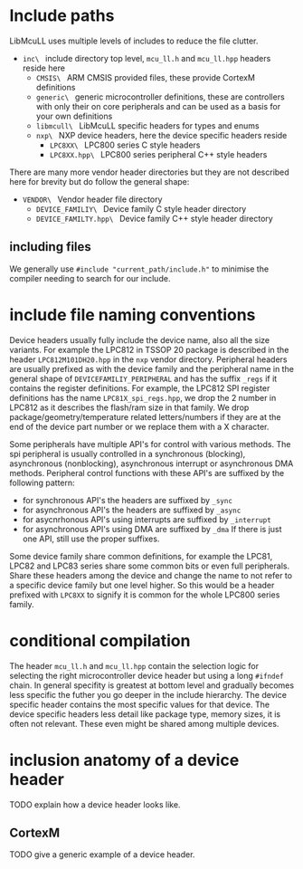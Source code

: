 # Include paths
LibMcuLL uses multiple levels of includes to reduce the file clutter.
* ```inc\ ``` include directory top level, ```mcu_ll.h``` and ```mcu_ll.hpp``` headers reside here
  * ```CMSIS\ ``` ARM CMSIS provided files, these provide CortexM definitions
  * ```generic\ ``` generic microcontroller definitions, these are controllers with only their on core peripherals and can be used as a basis for your own definitions
  * ```libmcull\ ``` LibMcuLL specific headers for types and enums
  * ```nxp\ ``` NXP device headers, here the device specific headers reside
    * ```LPC8XX\ ``` LPC800 series C style headers
    * ```LPC8XX.hpp\ ``` LPC800 series peripheral C++ style headers

There are many more vendor header directories but they are not described here for brevity but do follow the general shape:
* ```VENDOR\ ``` Vendor header file directory
  * ```DEVICE_FAMILIY\ ``` Device family C style header directory
  * ```DEVICE_FAMILTY.hpp\ ``` Device family C++ style header directory

## including files
We generally use ```#include "current_path/include.h"``` to minimise the compiler needing to search for our include.
# include file naming conventions
Device headers usually fully include the device name, also all the size variants. For example the LPC812 in TSSOP 20 package is described in the header ```LPC812M101DH20.hpp``` in the ```nxp``` vendor directory.
Peripheral headers are usually prefixed as with the device family and the peripheral name in the general shape of ```DEVICEFAMILIY_PERIPHERAL``` and has the suffix ```_regs``` if it contains the register definitions. For example, the LPC812 SPI register definitions has the name ```LPC81X_spi_regs.hpp```, we drop the 2 number in LPC812 as it describes the flash/ram size in that family. 
We drop package/geometry/temperature related letters/numbers if they are at the end of the device part number or we replace them with a X character.

Some peripherals have multiple API's for control with various methods. The spi peripheral is usually controlled in a synchronous (blocking), asynchronous (nonblocking), asynchronous interrupt or asynchronous DMA methods. Peripheral control functions with these API's are suffixed by the following pattern:
* for synchronous API's the headers are suffixed by ```_sync```
* for asynchronous API's the headers are suffixed by ```_async```
* for asycnrhonous API's using interrupts are suffixed by ```_interrupt```
* for asynchronous API's using DMA are suffixed by ```_dma```
If there is just one API, still use the proper suffixes.

Some device family share common definitions, for example the LPC81, LPC82 and LPC83 series share some common bits or even full peripherals. Share these headers among the device and change the name to not refer to a specific device family but one level higher. So this would be a header prefixed with ```LPC8XX``` to signify it is common for the whole LPC800 series family.

# conditional compilation
The header ```mcu_ll.h``` and ```mcu_ll.hpp``` contain the selection logic for selecting the right microcontroller device header but using a long ```#ifndef``` chain. In general specifity is greatest at bottom level and gradually becomes less specific the futher you go deeper in the include hierarchy. The device specific header contains the most specific values for that device. The device specific headers less detail like package type, memory sizes, it is often not relevant. These even might be shared among multiple devices.
# inclusion anatomy of a device header
TODO explain how a device header looks like.
## CortexM
TODO give a generic example of a device header.

